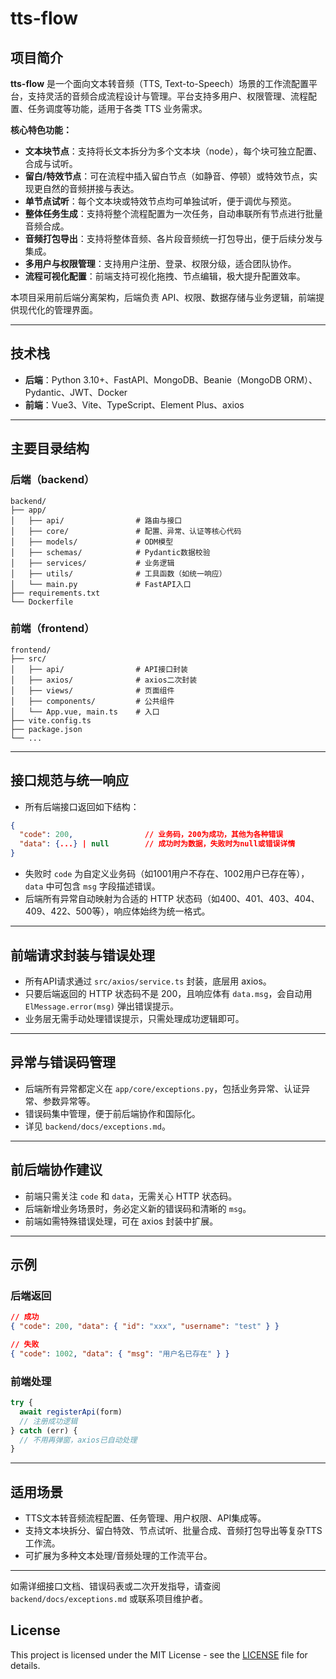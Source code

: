 # tts-flow

## 项目简介

**tts-flow** 是一个面向文本转音频（TTS, Text-to-Speech）场景的工作流配置平台，支持灵活的音频合成流程设计与管理。平台支持多用户、权限管理、流程配置、任务调度等功能，适用于各类 TTS 业务需求。

**核心特色功能：**
- **文本块节点**：支持将长文本拆分为多个文本块（node），每个块可独立配置、合成与试听。
- **留白/特效节点**：可在流程中插入留白节点（如静音、停顿）或特效节点，实现更自然的音频拼接与表达。
- **单节点试听**：每个文本块或特效节点均可单独试听，便于调优与预览。
- **整体任务生成**：支持将整个流程配置为一次任务，自动串联所有节点进行批量音频合成。
- **音频打包导出**：支持将整体音频、各片段音频统一打包导出，便于后续分发与集成。
- **多用户与权限管理**：支持用户注册、登录、权限分级，适合团队协作。
- **流程可视化配置**：前端支持可视化拖拽、节点编辑，极大提升配置效率。

本项目采用前后端分离架构，后端负责 API、权限、数据存储与业务逻辑，前端提供现代化的管理界面。

---

## 技术栈

- **后端**：Python 3.10+、FastAPI、MongoDB、Beanie（MongoDB ORM）、Pydantic、JWT、Docker
- **前端**：Vue3、Vite、TypeScript、Element Plus、axios

---

## 主要目录结构

### 后端（backend）
```
backend/
├── app/
│   ├── api/                # 路由与接口
│   ├── core/               # 配置、异常、认证等核心代码
│   ├── models/             # ODM模型
│   ├── schemas/            # Pydantic数据校验
│   ├── services/           # 业务逻辑
│   ├── utils/              # 工具函数（如统一响应）
│   └── main.py             # FastAPI入口
├── requirements.txt
└── Dockerfile
```

### 前端（frontend）
```
frontend/
├── src/
│   ├── api/                # API接口封装
│   ├── axios/              # axios二次封装
│   ├── views/              # 页面组件
│   ├── components/         # 公共组件
│   └── App.vue, main.ts    # 入口
├── vite.config.ts
├── package.json
└── ...
```

---

## 接口规范与统一响应

- 所有后端接口返回如下结构：

```json
{
  "code": 200,                // 业务码，200为成功，其他为各种错误
  "data": {...} | null        // 成功时为数据，失败时为null或错误详情
}
```

- 失败时 `code` 为自定义业务码（如1001用户不存在、1002用户已存在等），`data` 中可包含 `msg` 字段描述错误。
- 后端所有异常自动映射为合适的 HTTP 状态码（如400、401、403、404、409、422、500等），响应体始终为统一格式。

---

## 前端请求封装与错误处理

- 所有API请求通过 `src/axios/service.ts` 封装，底层用 axios。
- 只要后端返回的 HTTP 状态码不是 200，且响应体有 `data.msg`，会自动用 `ElMessage.error(msg)` 弹出错误提示。
- 业务层无需手动处理错误提示，只需处理成功逻辑即可。

---

## 异常与错误码管理

- 后端所有异常都定义在 `app/core/exceptions.py`，包括业务异常、认证异常、参数异常等。
- 错误码集中管理，便于前后端协作和国际化。
- 详见 `backend/docs/exceptions.md`。

---

## 前后端协作建议

- 前端只需关注 `code` 和 `data`，无需关心 HTTP 状态码。
- 后端新增业务场景时，务必定义新的错误码和清晰的 `msg`。
- 前端如需特殊错误处理，可在 axios 封装中扩展。

---

## 示例

### 后端返回
```json
// 成功
{ "code": 200, "data": { "id": "xxx", "username": "test" } }

// 失败
{ "code": 1002, "data": { "msg": "用户名已存在" } }
```

### 前端处理
```typescript
try {
  await registerApi(form)
  // 注册成功逻辑
} catch (err) {
  // 不用再弹窗，axios已自动处理
}
```

---

## 适用场景

- TTS文本转音频流程配置、任务管理、用户权限、API集成等。
- 支持文本块拆分、留白特效、节点试听、批量合成、音频打包导出等复杂TTS工作流。
- 可扩展为多种文本处理/音频处理的工作流平台。

---

如需详细接口文档、错误码表或二次开发指导，请查阅 `backend/docs/exceptions.md` 或联系项目维护者。

## License

This project is licensed under the MIT License - see the [LICENSE](./LICENSE) file for details.
